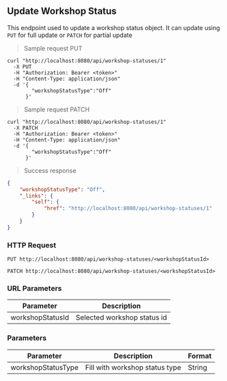 ## Update Workshop Status

This endpoint used to update a workshop status object. It can update using <code>PUT</code> for full update or <code>PATCH</code> for partial update

> Sample request PUT

```shell
curl "http://localhost:8080/api/workshop-statuses/1"
  -X PUT
  -H "Authorization: Bearer <token>"
  -H "Content-Type: application/json"
  -d '{
        "workshopStatusType":"Off"
      }'
```

> Sample request PATCH

```shell
curl "http://localhost:8080/api/workshop-statuses/1"
  -X PATCH
  -H "Authorization: Bearer <token>"
  -H "Content-Type: application/json"
  -d '{
        "workshopStatusType":"Off"
      }'
```

> Success response

```json
{
    "workshopStatusType": "Off",
    "_links": {
        "self": {
            "href": "http://localhost:8080/api/workshop-statuses/1"
        }
    }
}
```

### HTTP Request

`PUT http://localhost:8080/api/workshop-statuses/<workshopStatusId>`

`PATCH http://localhost:8080/api/workshop-statuses/<workshopStatusId>`

### URL Parameters

Parameter | Description
--------- | -----------
workshopStatusId | Selected workshop status id

### Parameters

Parameter | Description | Format 
--------- | ----------- | ------ 
workshopStatusType | Fill with workshop status type | String